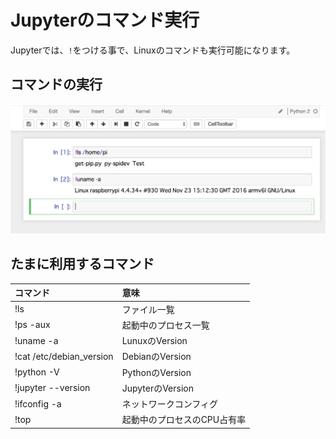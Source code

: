 # Jupyterのコマンド実行

Jupyterでは、`!`をつける事で、Linuxのコマンドも実行可能になります。

## コマンドの実行

![](/img/dev/jupyter/jupyter011.png)

## たまに利用するコマンド

|コマンド|意味|
|:--|:--|
|!ls|ファイル一覧|
|!ps -aux|起動中のプロセス一覧|
|!uname -a|LunuxのVersion|
|!cat /etc/debian_version|DebianのVersion|
|!python -V|PythonのVersion|
|!jupyter --version|JupyterのVersion|
|!ifconfig -a|ネットワークコンフィグ|
|!top|起動中のプロセスのCPU占有率|

